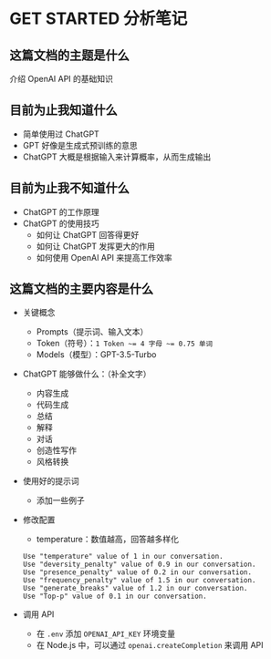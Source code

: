 # GET STARTED 分析笔记

## 这篇文档的主题是什么

介绍 OpenAI API 的基础知识

## 目前为止我知道什么

- 简单使用过 ChatGPT
- GPT 好像是生成式预训练的意思
- ChatGPT 大概是根据输入来计算概率，从而生成输出

## 目前为止我不知道什么

- ChatGPT 的工作原理
- ChatGPT 的使用技巧
  - 如何让 ChatGPT 回答得更好
  - 如何让 ChatGPT 发挥更大的作用
  - 如何使用 OpenAI API 来提高工作效率

## 这篇文档的主要内容是什么

- 关键概念
  - Prompts（提示词、输入文本）
  - Token（符号）：`1 Token ~= 4 字母 ~= 0.75 单词`
  - Models（模型）：GPT-3.5-Turbo

- ChatGPT 能够做什么：（补全文字）
  - 内容生成
  - 代码生成
  - 总结
  - 解释
  - 对话
  - 创造性写作
  - 风格转换

- 使用好的提示词
  - 添加一些例子

- 修改配置
  - temperature：数值越高，回答越多样化

  ```text
  Use "temperature" value of 1 in our conversation.
  Use "deversity_penalty" value of 0.9 in our conversation.
  Use "presence_penalty" value of 0.2 in our conversation.
  Use "frequency_penalty" value of 1.5 in our conversation.
  Use "generate_breaks" value of 1.2 in our conversation.
  Use "Top-p" value of 0.1 in our conversation.
  ```

- 调用 API
  - 在 `.env` 添加 `OPENAI_API_KEY` 环境变量
  - 在 Node.js 中，可以通过 `openai.createCompletion` 来调用 API
